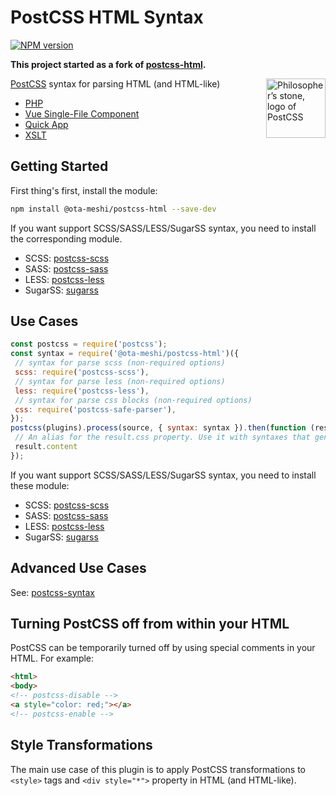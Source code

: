 # PostCSS HTML Syntax

[![NPM version](https://img.shields.io/npm/v/@ota-meshi/postcss-html.svg?style=flat-square)](https://www.npmjs.com/package/@ota-meshi/postcss-html)

**This project started as a fork of [postcss-html](https://github.com/gucong3000/postcss-html).**

<img align="right" width="95" height="95"
 title="Philosopher’s stone, logo of PostCSS"
 src="http://postcss.github.io/postcss/logo.svg">

[PostCSS](https://github.com/postcss/postcss) syntax for parsing HTML (and HTML-like)

- [PHP](http://php.net)
- [Vue Single-File Component](https://vue-loader.vuejs.org/spec.html)
- [Quick App](https://doc.quickapp.cn/framework/source-file.html)
- [XSLT](https://www.w3.org/TR/xslt-30/)

## Getting Started

First thing's first, install the module:

```bash
npm install @ota-meshi/postcss-html --save-dev
```

If you want support SCSS/SASS/LESS/SugarSS syntax, you need to install the corresponding module.

- SCSS: [postcss-scss](https://github.com/postcss/postcss-scss)
- SASS: [postcss-sass](https://github.com/aleshaoleg/postcss-sass)
- LESS: [postcss-less](https://github.com/shellscape/postcss-less)
- SugarSS: [sugarss](https://github.com/postcss/sugarss)

## Use Cases

```js
const postcss = require('postcss');
const syntax = require('@ota-meshi/postcss-html')({
 // syntax for parse scss (non-required options)
 scss: require('postcss-scss'),
 // syntax for parse less (non-required options)
 less: require('postcss-less'),
 // syntax for parse css blocks (non-required options)
 css: require('postcss-safe-parser'),
});
postcss(plugins).process(source, { syntax: syntax }).then(function (result) {
 // An alias for the result.css property. Use it with syntaxes that generate non-CSS output.
 result.content
});
```

If you want support SCSS/SASS/LESS/SugarSS syntax, you need to install these module:

- SCSS: [postcss-scss](https://github.com/postcss/postcss-scss)
- SASS: [postcss-sass](https://github.com/aleshaoleg/postcss-sass)
- LESS: [postcss-less](https://github.com/shellscape/postcss-less)
- SugarSS: [sugarss](https://github.com/postcss/sugarss)

## Advanced Use Cases

See: [postcss-syntax](https://github.com/gucong3000/postcss-syntax)

## Turning PostCSS off from within your HTML

PostCSS can be temporarily turned off by using special comments in your HTML. For example:

```html
<html>
<body>
<!-- postcss-disable -->
<a style="color: red;"></a>
<!-- postcss-enable -->
```

## Style Transformations

The main use case of this plugin is to apply PostCSS transformations to `<style>` tags and `<div style="*">` property in HTML (and HTML-like).
